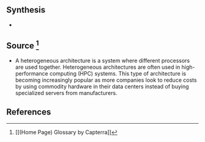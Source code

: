 ## Synthesis
- 
## Source [^1]
- A heterogeneous architecture is a system where different processors are used together. Heterogeneous architectures are often used in high-performance computing (HPC) systems. This type of architecture is becoming increasingly popular as more companies look to reduce costs by using commodity hardware in their data centers instead of buying specialized servers from manufacturers.
## References

[^1]: [[(Home Page) Glossary by Capterra]]